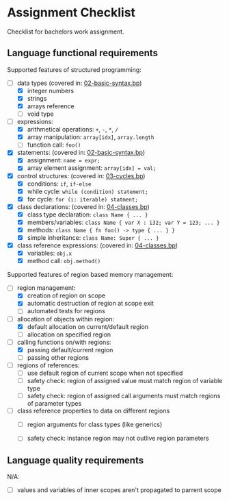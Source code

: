 Assignment Checklist
====================

Checklist for bachelors work assignment.

Language functional requirements
--------------------------------

Supported features of structured programming:

- [ ] data types (covered in: [02-basic-syntax.bp](/examples/02-basic-syntax.bp))
    - [x] integer numbers
    - [x] strings
    - [X] arrays reference
    - [ ] void type
- [ ] expressions:
    - [x] arithmetical operations: `+`, `-`, `*`, `/`
    - [x] array manipulation: `array[idx]`, `array.length`
    - [ ] function call: `foo()`
- [x] statements: (covered in: [02-basic-syntax.bp](/examples/02-basic-syntax.bp))
    - [x] assignment: `name = expr;`
    - [x] array element assignment: `array[idx] = val;`
- [x] control structures: (covered in: [03-cycles.bp](/examples/03-cycles.bp))
    - [x] conditions: `if`, `if-else`
    - [x] while cycle: `while (condition) statement;`
    - [x] for cycle: `for (i: iterable) statment;`
- [x] class declarations: (covered in: [04-classes.bp](/examples/04-classes.bp))
    - [x] class type declaration: `class Name { ... }`
    - [x] members/variables: `class Name { var X : i32; var Y = 123; ... }`
    - [x] methods: `class Name { fn foo() -> type { ... } }`
    - [x] simple inheritance: `class Name: Super { ... }`
- [x] class reference expressions: (covered in: [04-classes.bp](/examples/04-classes.bp))
    - [x] variables: `obj.x`
    - [x] method call: `obj.method()`

Supported features of region based memory management:

- [ ] region management:
    - [x] creation of region on scope
    - [x] automatic destruction of region at scope exit
    - [ ] automated tests for regions
- [ ] allocation of objects within region:
    - [x] default allocation on current/default region
    - [ ] allocation on specified region
- [ ] calling functions on/with regions:
    - [x] passing default/current region
    - [ ] passing other regions
- [ ] regions of references:
    - [ ] use default region of current scope when not specified
    - [ ] safety check: region of assigned value must match region of variable type
    - [ ] safety check: region of assigned call arguments must match regions of parameter types
- [ ] class reference properties to data on different regions
    - [ ] region arguments for class types (like generics)
    - [ ] safety check: instance region may not outlive region parameters


Language quality requirements
-----------------------------

N/A:

- [ ] values and variables of inner scopes aren't propagated to parrent scope
